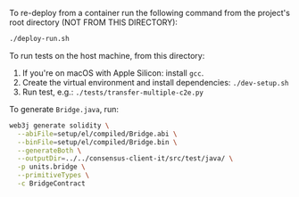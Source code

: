 To re-deploy from a container run the following command from the project's root directory (NOT FROM THIS DIRECTORY):
```bash
./deploy-run.sh
```

To run tests on the host machine, from this directory:
1. If you're on macOS with Apple Silicon: install `gcc`.
2. Create the virtual environment and install dependencies: `./dev-setup.sh`
3. Run test, e.g.: `./tests/transfer-multiple-c2e.py`

To generate `Bridge.java`, run:
```bash
web3j generate solidity \
  --abiFile=setup/el/compiled/Bridge.abi \
  --binFile=setup/el/compiled/Bridge.bin \
  --generateBoth \
  --outputDir=../../consensus-client-it/src/test/java/ \
  -p units.bridge \
  --primitiveTypes \
  -c BridgeContract
```
